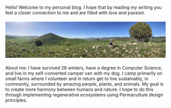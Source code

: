 Hello! Welcome to my personal blog. I hope that by reading my writing you feel a closer connection to me and are filled with love and passion.

<div class="col body-small" style="margin:20px 0;">
  <img src="/public/hero.jpeg" />
</div>

About me: I have survived 28 winters, have a degree in Computer Science, and live in my self-converted camper van with my dog. I camp primarily on small farms where I volunteer and in return get to live sustainably, in community, surrounded by amazing people, plants, and animals. My goal is to create more harmony between humans and nature. I hope to do this through implementing regenerative ecosystems using Permaculture design principles.
